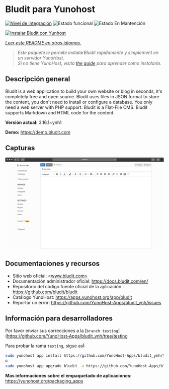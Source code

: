 <!--
Este archivo README esta generado automaticamente<https://github.com/YunoHost/apps/tree/master/tools/readme_generator>
No se debe editar a mano.
-->

# Bludit para Yunohost

[![Nivel de integración](https://dash.yunohost.org/integration/bludit.svg)](https://ci-apps.yunohost.org/ci/apps/bludit/) ![Estado funcional](https://ci-apps.yunohost.org/ci/badges/bludit.status.svg) ![Estado En Mantención](https://ci-apps.yunohost.org/ci/badges/bludit.maintain.svg)

[![Instalar Bludit con Yunhost](https://install-app.yunohost.org/install-with-yunohost.svg)](https://install-app.yunohost.org/?app=bludit)

*[Leer este README en otros idiomas.](./ALL_README.md)*

> *Este paquete le permite instalarBludit rapidamente y simplement en un servidor YunoHost.*  
> *Si no tiene YunoHost, visita [the guide](https://yunohost.org/install) para aprender como instalarla.*

## Descripción general

Bludit is a web application to build your own website or blog in seconds, it's completely free and open source. Bludit uses files in JSON format to store the content, you don't need to install or configure a database. You only need a web server with PHP support. Bludit is a Flat-File CMS. Bludit supports Markdown and HTML code for the content.

**Versión actual:** 3.16.1~ynh1

**Demo:** <https://demo.bludit.com>

## Capturas

![Captura de Bludit](./doc/screenshots/bludit_1_en.png)

## Documentaciones y recursos

- Sitio web oficial: <www.bludit.com>
- Documentación administrador oficial: <https://docs.bludit.com/en/>
- Repositorio del código fuente oficial de la aplicación : <https://github.com/bludit/bludit>
- Catálogo YunoHost: <https://apps.yunohost.org/app/bludit>
- Reportar un error: <https://github.com/YunoHost-Apps/bludit_ynh/issues>

## Información para desarrolladores

Por favor enviar sus correcciones a la [`branch testing`](https://github.com/YunoHost-Apps/bludit_ynh/tree/testing

Para probar la rama `testing`, sigue asÍ:

```bash
sudo yunohost app install https://github.com/YunoHost-Apps/bludit_ynh/tree/testing --debug
o
sudo yunohost app upgrade bludit -u https://github.com/YunoHost-Apps/bludit_ynh/tree/testing --debug
```

**Mas informaciones sobre el empaquetado de aplicaciones:** <https://yunohost.org/packaging_apps>
